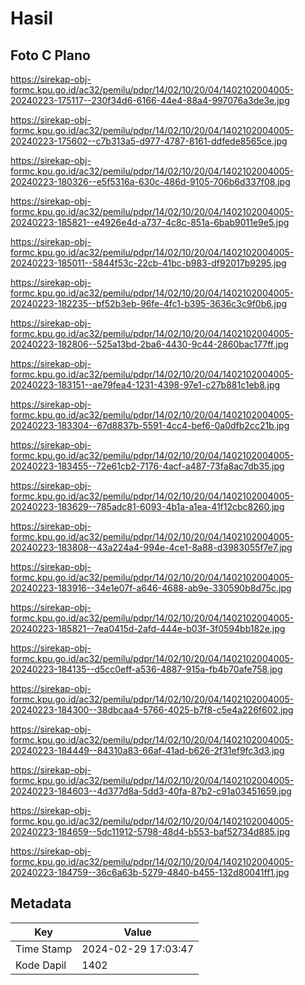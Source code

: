# Hasil

## Foto C Plano

https://sirekap-obj-formc.kpu.go.id/ac32/pemilu/pdpr/14/02/10/20/04/1402102004005-20240223-175117--230f34d6-6166-44e4-88a4-997076a3de3e.jpg

https://sirekap-obj-formc.kpu.go.id/ac32/pemilu/pdpr/14/02/10/20/04/1402102004005-20240223-175602--c7b313a5-d977-4787-8161-ddfede8565ce.jpg

https://sirekap-obj-formc.kpu.go.id/ac32/pemilu/pdpr/14/02/10/20/04/1402102004005-20240223-180326--e5f5316a-630c-486d-9105-706b6d337f08.jpg

https://sirekap-obj-formc.kpu.go.id/ac32/pemilu/pdpr/14/02/10/20/04/1402102004005-20240223-185821--e4926e4d-a737-4c8c-851a-6bab9011e9e5.jpg

https://sirekap-obj-formc.kpu.go.id/ac32/pemilu/pdpr/14/02/10/20/04/1402102004005-20240223-185011--5844f53c-22cb-41bc-b983-df92017b9295.jpg

https://sirekap-obj-formc.kpu.go.id/ac32/pemilu/pdpr/14/02/10/20/04/1402102004005-20240223-182235--bf52b3eb-96fe-4fc1-b395-3636c3c9f0b6.jpg

https://sirekap-obj-formc.kpu.go.id/ac32/pemilu/pdpr/14/02/10/20/04/1402102004005-20240223-182806--525a13bd-2ba6-4430-9c44-2860bac177ff.jpg

https://sirekap-obj-formc.kpu.go.id/ac32/pemilu/pdpr/14/02/10/20/04/1402102004005-20240223-183151--ae79fea4-1231-4398-97e1-c27b881c1eb8.jpg

https://sirekap-obj-formc.kpu.go.id/ac32/pemilu/pdpr/14/02/10/20/04/1402102004005-20240223-183304--67d8837b-5591-4cc4-bef6-0a0dfb2cc21b.jpg

https://sirekap-obj-formc.kpu.go.id/ac32/pemilu/pdpr/14/02/10/20/04/1402102004005-20240223-183455--72e61cb2-7176-4acf-a487-73fa8ac7db35.jpg

https://sirekap-obj-formc.kpu.go.id/ac32/pemilu/pdpr/14/02/10/20/04/1402102004005-20240223-183629--785adc81-6093-4b1a-a1ea-41f12cbc8260.jpg

https://sirekap-obj-formc.kpu.go.id/ac32/pemilu/pdpr/14/02/10/20/04/1402102004005-20240223-183808--43a224a4-994e-4ce1-8a88-d3983055f7e7.jpg

https://sirekap-obj-formc.kpu.go.id/ac32/pemilu/pdpr/14/02/10/20/04/1402102004005-20240223-183916--34e1e07f-a646-4688-ab9e-330590b8d75c.jpg

https://sirekap-obj-formc.kpu.go.id/ac32/pemilu/pdpr/14/02/10/20/04/1402102004005-20240223-185821--7ea0415d-2afd-444e-b03f-3f0594bb182e.jpg

https://sirekap-obj-formc.kpu.go.id/ac32/pemilu/pdpr/14/02/10/20/04/1402102004005-20240223-184135--d5cc0eff-a536-4887-915a-fb4b70afe758.jpg

https://sirekap-obj-formc.kpu.go.id/ac32/pemilu/pdpr/14/02/10/20/04/1402102004005-20240223-184300--38dbcaa4-5766-4025-b7f8-c5e4a226f602.jpg

https://sirekap-obj-formc.kpu.go.id/ac32/pemilu/pdpr/14/02/10/20/04/1402102004005-20240223-184449--84310a83-66af-41ad-b626-2f31ef9fc3d3.jpg

https://sirekap-obj-formc.kpu.go.id/ac32/pemilu/pdpr/14/02/10/20/04/1402102004005-20240223-184603--4d377d8a-5dd3-40fa-87b2-c91a03451659.jpg

https://sirekap-obj-formc.kpu.go.id/ac32/pemilu/pdpr/14/02/10/20/04/1402102004005-20240223-184659--5dc11912-5798-48d4-b553-baf52734d885.jpg

https://sirekap-obj-formc.kpu.go.id/ac32/pemilu/pdpr/14/02/10/20/04/1402102004005-20240223-184759--36c6a63b-5279-4840-b455-132d80041ff1.jpg


## Metadata

| Key        | Value               |
| ---------- | ------------------- |
| Time Stamp | 2024-02-29 17:03:47 |
| Kode Dapil | 1402                |



